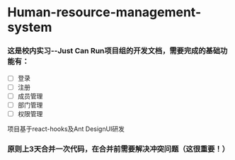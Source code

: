 # Human-resource-management-system

### 这是校内实习--Just Can Run项目组的开发文档，需要完成的基础功能有：

- [ ] 登录
- [ ] 注册
- [ ] 成员管理
- [ ] 部门管理
- [ ] 权限管理

项目基于react-hooks及Ant DesignUI研发

### 原则上3天合并一次代码，在合并前需要解决冲突问题（这很重要！）